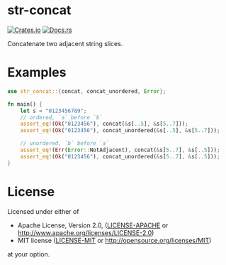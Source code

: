 # str-concat

[![Crates.io](https://img.shields.io/crates/v/str-concat.svg)](https://crates.io/crates/str-concat)
[![Docs.rs](https://docs.rs/str-concat/badge.svg)](https://docs.rs/str-concat/)

Concatenate two adjacent string slices.

# Examples

```rust
use str_concat::{concat, concat_unordered, Error};

fn main() {
    let s = "0123456789";
    // ordered, `a` before `b`
    assert_eq!(Ok("0123456"), concat(&s[..5], &s[5..7]));
    assert_eq!(Ok("0123456"), concat_unordered(&s[..5], &s[5..7]));

    // unordered, `b` before `a`
    assert_eq!(Err(Error::NotAdjacent), concat(&s[5..7], &s[..5]));
    assert_eq!(Ok("0123456"), concat_unordered(&s[5..7], &s[..5]));
}
```

# License

Licensed under either of

 * Apache License, Version 2.0, ([LICENSE-APACHE](LICENSE-APACHE) or http://www.apache.org/licenses/LICENSE-2.0)
 * MIT license ([LICENSE-MIT](LICENSE-MIT) or http://opensource.org/licenses/MIT)

at your option.
